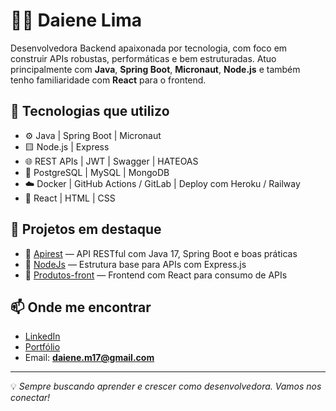 # 👩‍💻 Daiene Lima

Desenvolvedora Backend apaixonada por tecnologia, com foco em construir APIs robustas, performáticas e bem estruturadas. Atuo principalmente com **Java**, **Spring Boot**, **Micronaut**, **Node.js** e também tenho familiaridade com **React** para o frontend.

## 🚀 Tecnologias que utilizo
- ⚙️ Java | Spring Boot | Micronaut
- 🟨 Node.js | Express
- 🌐 REST APIs | JWT | Swagger | HATEOAS
- 💾 PostgreSQL | MySQL | MongoDB
- ☁️ Docker | GitHub Actions / GitLab | Deploy com Heroku / Railway
- 🎨 React | HTML | CSS

## 🧩 Projetos em destaque
- 🔗 [Apirest](https://github.com/daienelima/Apirest) — API RESTful com Java 17, Spring Boot e boas práticas
- 🔗 [NodeJs](https://github.com/daienelima/NodeJs) — Estrutura base para APIs com Express.js
- 🔗 [Produtos-front](https://github.com/daienelima/Produtos-front) — Frontend com React para consumo de APIs

## 📫 Onde me encontrar
- [LinkedIn](https://www.linkedin.com/in/daiene-lima/)
- [Portfólio](https://daienelima.github.io/me/)
- Email: **daiene.m17@gmail.com**

---

💡 *Sempre buscando aprender e crescer como desenvolvedora. Vamos nos conectar!*
